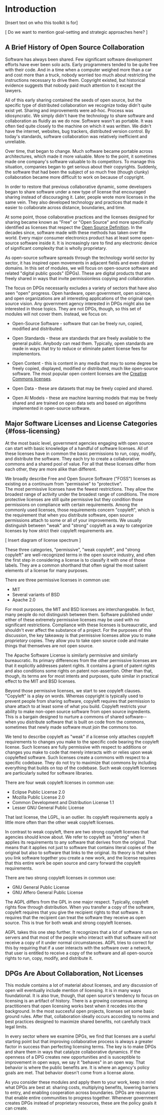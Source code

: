 # Introduction

[Insert text on who this toolkit is for]

[ Do we want to mention goal-setting and strategic approaches here? ]

## A Brief History of Open Source Collaboration

Software has always been shared.  Few significant software development
efforts have ever been solo acts.  Early programmers tended to be
quite free with their code.  And in a time when a computer weighed
more than a car and cost more than a truck, nobody worried too much
about restricting the instructions necessary to drive them.  Copyright
existed, but historical evidence suggests that nobody paid much
attention to it except the lawyers.

All of this early sharing contained the seeds of open source, but the
specific type of distributed collaboration we recognize today didn't
quite exist yet.  Sharing and improvements were ad-hoc.  Process was
idiosyncratic.  We simply didn't have the technology to share software
and collaboration as fluidly as we do now.  Software wasn't as
portable.  It was often tied quite closely to the machine on which it
was written.  We didn't have the internet, websites, bug trackers,
distributed version control.  By today's standards, software
collaboration was relatively inefficient and unreliable.

Over time, that began to change.  Much software became portable across
architectures, which made it more valuable.  More to the point, it
sometimes made one company's software valuable to its competitors.  To
manage this situation, companies began to get serious about their
copyrights.  Suddenly, the software that had been the subject of so
much free (though clunky) collaboration became more difficult to work
on because of copyright.

In order to restore that previous collaborative dynamic, some
developers began to share software under a new type of license that
encouraged sharing instead of discouraging it.  Later, people wrote
more licenses in the same vein.  They also developed technology and
practices that made it easier to collaborate across distance,
boundaries, and time.

At some point, those collaborative practices and the licenses designed
for sharing became known as "Free" or "Open Source" and more
specifically identified as licenses that respect the [Open Source
Definition](https://opensource.org/osd).  In the decades since,
software made with these methods has taken over the world.  Every
major consumer electronics product has at least some open-source
software inside it.  It is increasingly rare to find any electronic
device of significant complexity that is wholly proprietary.

As open-source software spreads through the technology world sector by
sector, it has inspired open movements in adjacent fields and even
distant domains. In this set of modules, we will focus on open-source
software and related "digital public goods" (DPGs). These are
digital products that are freely shared in ways that invite
permissionless copying and collaboration.

The focus on DPGs necessarily excludes a variety of sectors that have
also seen "open" progress.  Open hardware, open government, open
science, and open organizations are all interesting applications of
the original open source vision.  Any government agency interested in
DPGs might also be interested in those topics.  They are not DPGs,
though, so this set of modules will not cover them.  Instead, we focus
on:

 * Open-Source Software - software that can be freely run, copied,
   modified and distributed.

 * Open Standards - these are standards that are freely available to
   the general public.  Anybody can read them.  Typically, open
   standards are made in ways that try to reduce or eliminate patent
   license fees for implementors.

 * Open Content - this is content in any media that may to some degree
   be freely copied, displayed, modified or distributed, much like
   open-source software.  The most popular open content licenses are
   the [Creative Commons licenses](https://creativecommons.org/licenses/).

 * Open Data - these are datasets that may be freely copied and
   shared.

 * Open AI Models - these are machine learning models that may be
   freely shared and are trained on open data sets and
   based on algorithms implemented in open-source software.

## Major Software Licenses and License Categories {#foss-licensing}

At the most basic level, government agencies engaging with open source
can start with basic knowledge of a handful of software licenses.  All
of these licenses have in common the basic permissions to run, copy,
modify, and distribute the software.  They each try to create a
collaborative commons and a shared pool of value.  For all that these
licenses differ from each other, they are more alike than different.

We broadly describe Free and Open Source Software ("FOSS") licenses as
existing on a continuum from "permissive" to "protective".  
The most permissive licenses have the
fewest restrictions.  They allow the broadest range of activity under
the broadest range of conditions.  The more protective licenses are
still quite permissive but they condition those permissions on
compliance with certain requirements.  Among the commonly used
licenses, those requirements concern "copyleft", which is the
requirement that when you distribute software, open source permissions
attach to some or all of your improvements.  We usually distinguish
between "weak" and "strong" copyleft as a way to categorize licenses
by how strict their copyleft requirements are.

[ Insert diagram of license spectrum ]

These three categories, "permissive", "weak copyleft", and "strong
copyleft" are well-recognized terms in the open source industry, and
often the first step in considering a license is to classify it with
one of those labels.  They are a common shorthand that often signal
the most salient elements of a license for many purposes.

There are three permissive licenses in common use:

 * MIT
 * Several variants of BSD
 * Apache 2.0

For most purposes, the MIT and BSD licenses are interchangeable.  In
fact, many people do not distinguish between them.  Software published
under either of these extremely permissive licenses may be used with
no significant restrictions.  Compliance with these licenses is
bureaucratic, and shouldn't ever affect the substance of a project.
For the purposes of this discussion, the key takeaway is that
permissive licenses allow you to make *proprietary* copies.  They
allow you to take open source code and make things that themselves are
not open source.

The Apache Software License is similarly permissive and similarly
bureaucratic.  Its primary differences from the other permissive
licenses are that it explicitly addresses patent rights.  It contains
a grant of patent rights and also conditions some rights on patent
non-assertion.  Other than that, though, its terms are for most
intents and purposes, quite similar in practical effect to the MIT and
BSD licenses.

Beyond those permissive licenses, we start to see copyleft clauses.
"Copyleft" is a play on words.  Whereas copyright is typically used to
prevent people from sharing software, copyleft requires that
permission to share attach to at least some of what you build.
Copyleft restricts your ability to make non-open source software from
open source ingredients.  This is a bargain designed to nurture a
commons of shared software-- when you distribute software that is
built on code from the commons, sometimes that newly made software
must join the commons too.

We tend to describe copyleft as "weak" if a license only attaches
copyleft requirements to changes you make to the specific code bearing
the copyleft license.  Such licenses are fully permissive with respect
to additions or changes you make to code that merely interacts with or
relies upon weak copylefted software.  Such licenses create a commons
with respect to a specific codebase.  They do not try to maximize that
commons by including everything that builds on top of the codebase.
Such weak copyleft licenses are particularly suited for software
libraries.

There are four weak copyleft licenses in common use:

 * Eclipse Public License 2.0
 * Mozilla Public License 2.0
 * Common Development and Distribution License 1.1
 * Lesser GNU General Public License

That last license, the LGPL, is an outlier.  Its copyleft requirements
apply a little more often than the other weak copyleft licenses.

In contrast to weak copyleft, there are two strong copyleft licenses
that agencies should know about.  We refer to copyleft as "strong"
when it applies its requirements to any software that derives from the
original.  That means that it applies not just to software that
contains literal copies of the original but also to software that
links to the original.  Its theory is that when you link software
together you create a new work, and the license requires that this
entire work be open source and carry forward the copyleft
requirements.

There are two strong copyleft licenses in common use:

 * GNU General Public License
 * GNU Affero General Public License

The AGPL differs from the GPL in one major respect.  Typically,
copyleft rights flow through distribution.  When you transfer a copy
of the software, copyleft requires that you give the recipient rights
to that software.  It requires that the recipient can treat the
software they receive as open source.  This is true for both weak and
strong copyleft licenses.

AGPL takes this one step further.  It recognizes that a lot of
software runs on servers and that most of the people who interact with
that software will not receive a copy of it under normal
circumstances.  AGPL tries to correct for this by requiring that if a
user interacts with the software over a network, that user is entitled
to receive a copy of the software and all open-source rights to run,
copy, modify, and distribute it.

## DPGs Are About Collaboration, Not Licenses

This module contains a lot of material about licenses, and any
discussion of open will eventually include mention of licensing.  It
is in many ways foundational.  It is also true, though, that open
source's tendency to focus on licensing is an artifact of history.
There is a growing consensus among practitioners that open licensing
works best when it recedes into the background.  In the most succesful
open projects, licenses set some basic ground rules.  After that,
collaboration ideally occurs according to norms and best practices
designed to maximize shared benefits, not carefully track legal
limits.

In every sector where we examine DPGs, we find that licenses are a
useful starting point but that improving collaborative process is
always a greater factor in success than perfecting licensing terms.
The key is to make DPGs and share them in ways that catalyze
collaborative dynamics.  If the openness of a DPG creates new
opportunities and is susceptible to improvement in open ways, we say
it "behaves" in an open way.  That behavior is where the public
benefits are.  It is where an agency's policy goals are met.  That
behavior doesn't come from a license alone.

As you consider these modules and apply them to your work, keep in
mind what DPGs are best at: sharing costs, multiplying benefits,
lowering barriers to entry, and enabling cooperation across
boundaries.  DPGs are resources that enable entire communities to
progress together.  Whenever government creates DPGs instead of
proprietary resources, these are the policy goals it can create.
